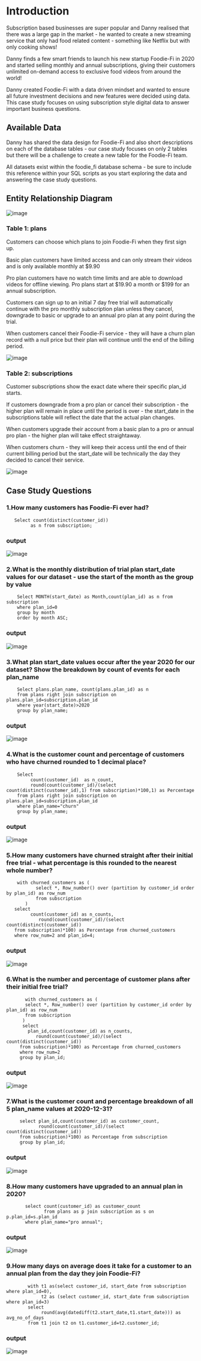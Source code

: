 # Introduction

Subscription based businesses are super popular and Danny realised that there was a large gap in the market - he wanted to create a new streaming service that only had food related content - something like Netflix but with only cooking shows!

Danny finds a few smart friends to launch his new startup Foodie-Fi in 2020 and started selling monthly and annual subscriptions, giving their customers unlimited on-demand access to exclusive food videos from around the world!

Danny created Foodie-Fi with a data driven mindset and wanted to ensure all future investment decisions and new features were decided using data. This case study focuses on using subscription style digital data to answer important business questions.

## Available Data

Danny has shared the data design for Foodie-Fi and also short descriptions on each of the database tables - our case study focuses on only 2 tables but there will be a challenge to create a new table for the Foodie-Fi team.

All datasets exist within the foodie_fi database schema - be sure to include this reference within your SQL scripts as you start exploring the data and answering the case study questions.

## Entity Relationship Diagram

![image](https://github.com/dreamersz/8-week-sql-challenge/assets/36756199/c44fc91d-9a3d-4e2b-a5d6-2d76a222f1a4)

### Table 1: plans

Customers can choose which plans to join Foodie-Fi when they first sign up.

Basic plan customers have limited access and can only stream their videos and is only available monthly at $9.90

Pro plan customers have no watch time limits and are able to download videos for offline viewing. Pro plans start at $19.90 a month or $199 for an annual subscription.

Customers can sign up to an initial 7 day free trial will automatically continue with the pro monthly subscription plan unless they cancel, downgrade to basic or upgrade to an annual pro plan at any point during the trial.

When customers cancel their Foodie-Fi service - they will have a churn plan record with a null price but their plan will continue until the end of the billing period.

![image](https://github.com/dreamersz/8-week-sql-challenge/assets/36756199/2ab4bba1-ee6d-4324-ab69-40e8cf9401d7)

### Table 2: subscriptions

Customer subscriptions show the exact date where their specific plan_id starts.

If customers downgrade from a pro plan or cancel their subscription - the higher plan will remain in place until the period is over - the start_date in the subscriptions table will reflect the date that the actual plan changes.

When customers upgrade their account from a basic plan to a pro or annual pro plan - the higher plan will take effect straightaway.

When customers churn - they will keep their access until the end of their current billing period but the start_date will be technically the day they decided to cancel their service.

![image](https://github.com/dreamersz/8-week-sql-challenge/assets/36756199/342a17b6-22cb-4b2f-97ea-f527c41c058b)

## Case Study Questions

### 1.How many customers has Foodie-Fi ever had?
 
       Select count(distinct(customer_id))
             as n from subscription;

### output
![image](https://github.com/dreamersz/8-week-sql-challenge/assets/36756199/be107163-bf8b-44b6-9cec-7e8df60a558f) 

### 2.What is the monthly distribution of trial plan start_date values for our dataset - use the start of the month as the group by value

        Select MONTH(start_date) as Month,count(plan_id) as n from subscription
        where plan_id=0
        group by month 
        order by month ASC;

### output
![image](https://github.com/dreamersz/8-week-sql-challenge/assets/36756199/f347c727-8c4e-4044-93c6-26a4a0a11491)

### 3.What plan start_date values occur after the year 2020 for our dataset? Show the breakdown by count of events for each plan_name
        Select plans.plan_name, count(plans.plan_id) as n
        from plans right join subscription on plans.plan_id=subscription.plan_id
        where year(start_date)>2020
        group by plan_name;
### output
![image](https://github.com/Sadiya-Zubair/8-week-sql-challenge/assets/36756199/55eb60ee-0d63-4845-9fad-5eab192feec5)

### 4.What is the customer count and percentage of customers who have churned rounded to 1 decimal place?
        Select 
             count(customer_id)  as n_count,
             round(count(customer_id)/(select count(distinct(customer_id),1) from subscription)*100,1) as Percentage
        from plans right join subscription on plans.plan_id=subscription.plan_id
        where plan_name="churn"
        group by plan_name;
### output
![image](https://github.com/Sadiya-Zubair/8-week-sql-challenge/assets/36756199/9cfe6b5d-fb18-4bf0-a46c-23b71d429773)

### 5.How many customers have churned straight after their initial free trial - what percentage is this rounded to the nearest whole number?       
        with churned_customers as (
               select *, Row_number() over (partition by customer_id order by plan_id) as row_num
               from subscription
           )
       select 
             count(customer_id) as n_counts,
	            round(count(customer_id)/(select count(distinct(customer_id))
       from subscription)*100) as Percentage from churned_customers 
       where row_num=2 and plan_id=4;
### output
![image](https://github.com/Sadiya-Zubair/8-week-sql-challenge/assets/36756199/46acf952-d7b6-4ca4-b54f-c8b5355a9060)

### 6.What is the number and percentage of customer plans after their initial free trial?

           with churned_customers as (
           select *, Row_number() over (partition by customer_id order by plan_id) as row_num
           from subscription
          )
          select 
            plan_id,count(customer_id) as n_counts,
	           round(count(customer_id)/(select count(distinct(customer_id))
         from subscription)*100) as Percentage from churned_customers 
         where row_num=2 
         group by plan_id;
### output
![image](https://github.com/Sadiya-Zubair/8-week-sql-challenge/assets/36756199/12437944-1bdc-4bf9-86a9-26c6c3160a22)

### 7.What is the customer count and percentage breakdown of all 5 plan_name values at 2020-12-31?

         select plan_id,count(customer_id) as customer_count,
                round(count(customer_id)/(select count(distinct(customer_id))
         from subscription)*100) as Percentage from subscription 
         group by plan_id;
 ### output
 ![image](https://github.com/Sadiya-Zubair/8-week-sql-challenge/assets/36756199/a7b2f3a9-f025-4e6b-9cbc-a393d2ae3e0c)

### 8.How many customers have upgraded to an annual plan in 2020?
          
           select count(customer_id) as customer_count 
                  from plans as p join subscription as s on p.plan_id=s.plan_id
           where plan_name="pro annual";
### output
![image](https://github.com/Sadiya-Zubair/8-week-sql-challenge/assets/36756199/6df34485-2cbb-4449-b8a4-5cd8c904e459)

### 9.How many days on average does it take for a customer to an annual plan from the day they join Foodie-Fi?
           
            with t1 as(select customer_id, start_date from subscription where plan_id=0),
                 t2 as (select customer_id, start_date from subscription where plan_id=3)
            select
                 round(avg(datediff(t2.start_date,t1.start_date))) as avg_no_of_days 
            from t1 join t2 on t1.customer_id=t2.customer_id;
### output
![image](https://github.com/Sadiya-Zubair/8-week-sql-challenge/assets/36756199/dc62157e-973b-443e-94be-e9de3c4c38a5)

       


        




